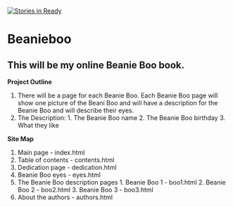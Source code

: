 [![Stories in Ready](https://badge.waffle.io/moon07/beanieboo.png?label=ready&title=Ready)](https://waffle.io/moon07/beanieboo)
# Beanieboo

## This will be my online Beanie Boo book.

**Project Outline**
  1. There will be a page for each Beanie Boo. Each Beanie Boo page will show one picture of the Beani Boo and will have a description for the Beanie Boo and will describe their eyes.
  2. The Description:
    1. The Beanie Boo name
    2. The Beanie Boo birthday
    3. What they like

**Site Map**
  1. Main page - index.html
  2. Table of contents - contents.html
  3. Dedication page - dedication.html
  4. Beanie Boo eyes - eyes.html
  5. The Beanie Boo description pages
    1. Beanie Boo 1 - boo1.html
    2. Beanie Boo 2 - boo2.html
    3. Beanie Boo 3 - boo3.html
  6. About the authors - authors.html
